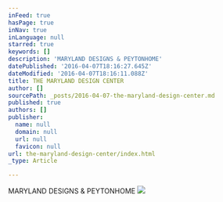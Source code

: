 ```yaml
---
inFeed: true
hasPage: true
inNav: true
inLanguage: null
starred: true
keywords: []
description: 'MARYLAND DESIGNS & PEYTONHOME'
datePublished: '2016-04-07T18:16:27.645Z'
dateModified: '2016-04-07T18:16:11.088Z'
title: THE MARYLAND DESIGN CENTER
author: []
sourcePath: _posts/2016-04-07-the-maryland-design-center.md
published: true
authors: []
publisher:
  name: null
  domain: null
  url: null
  favicon: null
url: the-maryland-design-center/index.html
_type: Article

---
```

MARYLAND DESIGNS & PEYTONHOME
![](https://the-grid-user-content.s3-us-west-2.amazonaws.com/08df2793-254e-4dd8-8d95-ff82c25716d1.jpg)